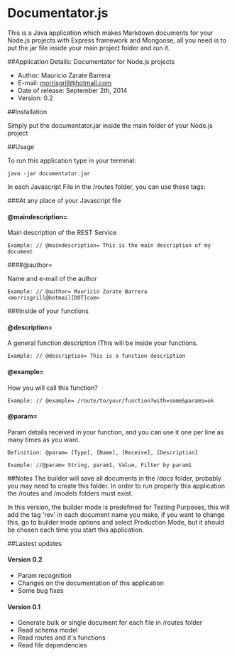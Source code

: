 Documentator.js
===============

This is a Java application which makes Markdown documents for your Node.js projects with Express framework and Mongoose, all you need is to put the jar file inside your main project folder and run it.

##Application Details:
Documentator for Node.js projects
- Author: Mauricio Zarate Barrera
- E-mail: morrisgrill@hotmail.com
- Date of release: September 2th, 2014
- Version: 0.2

##Installation

Simply put the documentator.jar inside the main folder of your Node.js project

##Usage

To run this application type in your terminal: 
```
java -jar documentator.jar
```
In each Javascript File in the /routes folder, you can use these tags:

###At any place of your Javascript file


#### @maindescription=

Main description of the REST Service

```
Example: // @maindescription= This is the main description of my document
```

####@author=

Name and e-mail of the author

```
Example: // @author= Mauricio Zarate Barrera <morrisgrill@hotmail[DOT]com>
```

###Inside of your functions

#### @description=

A general function description (This will be inside your functions.

```
Example: // @description= This is a function description
```
#### @example=

How you will call this function?

```
Example: // @example= /route/to/your/function?with=some&params=ok
```
#### @param=

Param details received in your function, and you can use it one per line as many times as you want.

```
Definition: @param= [Type], [Name], [Receive], [Description]

Example: //@param= String, param1, Value, Filter by param1
```
##Notes
The builder will save all documents in the /docs folder, probably you may
need to create this folder. In order to run properly this application the /routes and /models folders must exist.

In this version, the builder mode is predefined for Testing Purposes, this will add the tag 'rev' in each document name you make, if you want to change this, go to builder mode options and select Production Mode, but it should be chosen each time you start this application.

##Lastest updates
#### Version 0.2
- Param recognition
- Changes on the documentation of this application
- Some bug fixes

#### Version 0.1
- Generate bulk or single document for each file in /routes folder
- Read schema model
- Read routes and it's functions
- Read file dependencies
